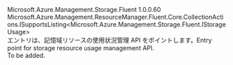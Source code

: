 <Type Name="IUsages" FullName="Microsoft.Azure.Management.Storage.Fluent.IUsages">
  <TypeSignature Language="C#" Value="public interface IUsages : Microsoft.Azure.Management.ResourceManager.Fluent.Core.CollectionActions.ISupportsListing&lt;Microsoft.Azure.Management.Storage.Fluent.IStorageUsage&gt;" />
  <TypeSignature Language="ILAsm" Value=".class public interface auto ansi abstract IUsages implements class Microsoft.Azure.Management.ResourceManager.Fluent.Core.CollectionActions.ISupportsListing`1&lt;class Microsoft.Azure.Management.Storage.Fluent.IStorageUsage&gt;" />
  <TypeSignature Language="DocId" Value="T:Microsoft.Azure.Management.Storage.Fluent.IUsages" />
  <TypeSignature Language="VB.NET" Value="Public Interface IUsages&#xA;Implements ISupportsListing(Of IStorageUsage)" />
  <TypeSignature Language="F#" Value="type IUsages = interface&#xA;    interface ISupportsListing&lt;IStorageUsage&gt;" />
  <AssemblyInfo>
    <AssemblyName>Microsoft.Azure.Management.Storage.Fluent</AssemblyName>
    <AssemblyVersion>1.0.0.60</AssemblyVersion>
  </AssemblyInfo>
  <Interfaces>
    <Interface>
      <InterfaceName>Microsoft.Azure.Management.ResourceManager.Fluent.Core.CollectionActions.ISupportsListing&lt;Microsoft.Azure.Management.Storage.Fluent.IStorageUsage&gt;</InterfaceName>
    </Interface>
  </Interfaces>
  <Docs>
    <summary>
            <span data-ttu-id="b5c4a-101">エントリは、記憶域リソースの使用状況管理 API をポイントします。</span><span class="sxs-lookup"><span data-stu-id="b5c4a-101">Entry point for storage resource usage management API.</span></span>
            </summary>
    <remarks>To be added.</remarks>
  </Docs>
  <Members />
</Type>